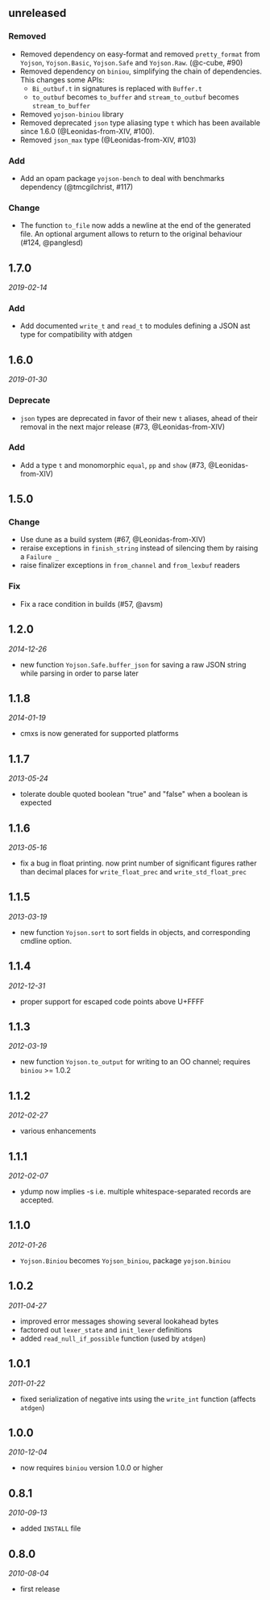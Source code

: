 ## unreleased

### Removed

- Removed dependency on easy-format and removed `pretty_format` from
  `Yojson`, `Yojson.Basic`, `Yojson.Safe` and `Yojson.Raw`. (@c-cube, #90)
- Removed dependency on `biniou`, simplifying the chain of dependencies. This
  changes some APIs:
  * `Bi_outbuf.t` in signatures is replaced with `Buffer.t`
  * `to_outbuf` becomes `to_buffer` and `stream_to_outbuf` becomes
    `stream_to_buffer`
- Removed `yojson-biniou` library
- Removed deprecated `json` type aliasing type `t` which has been available
  since 1.6.0 (@Leonidas-from-XIV, #100).
- Removed `json_max` type (@Leonidas-from-XIV, #103)

### Add

- Add an opam package `yojson-bench` to deal with benchmarks dependency
  (@tmcgilchrist, #117)

### Change

- The function `to_file` now adds a newline at the end of the generated file. An
  optional argument allows to return to the original behaviour (#124, @panglesd)

## 1.7.0

*2019-02-14*

### Add

- Add documented `write_t` and `read_t` to modules defining a JSON ast type for compatibility
  with atdgen

## 1.6.0

*2019-01-30*

### Deprecate

- `json` types are deprecated in favor of their new `t` aliases, ahead of their removal in the next
  major release (#73, @Leonidas-from-XIV)

### Add

- Add a type `t` and monomorphic `equal`, `pp` and `show` (#73, @Leonidas-from-XIV)

## 1.5.0

### Change

- Use dune as a build system (#67, @Leonidas-from-XIV)
- reraise exceptions in `finish_string` instead of silencing them by raising a `Failure _`
- raise finalizer exceptions in `from_channel` and `from_lexbuf` readers

### Fix

- Fix a race condition in builds (#57, @avsm)

## 1.2.0

*2014-12-26*

- new function `Yojson.Safe.buffer_json` for saving a raw JSON string while
  parsing in order to parse later

## 1.1.8

*2014-01-19*

- cmxs is now generated for supported platforms

## 1.1.7

*2013-05-24*

- tolerate double quoted boolean "true" and "false" when a boolean is expected

## 1.1.6

*2013-05-16*

- fix a bug in float printing. now print number of significant figures rather
  than decimal places for `write_float_prec` and `write_std_float_prec`

## 1.1.5

*2013-03-19*

- new function `Yojson.sort` to sort fields in objects, and corresponding
  cmdline option.

## 1.1.4

*2012-12-31*

- proper support for escaped code points above U+FFFF

## 1.1.3

*2012-03-19*

- new function `Yojson.to_output` for writing to an OO channel; requires
  `biniou` >= 1.0.2

## 1.1.2

*2012-02-27*

- various enhancements

## 1.1.1

*2012-02-07*

- ydump now implies -s i.e. multiple whitespace-separated records are accepted.

## 1.1.0

*2012-01-26*

- `Yojson.Biniou` becomes `Yojson_biniou`, package `yojson.biniou`

## 1.0.2

*2011-04-27*

- improved error messages showing several lookahead bytes
- factored out `lexer_state` and `init_lexer` definitions
- added `read_null_if_possible` function (used by `atdgen`)

## 1.0.1

*2011-01-22*

- fixed serialization of negative ints using the `write_int` function (affects
  `atdgen`)

## 1.0.0

*2010-12-04*

- now requires `biniou` version 1.0.0 or higher

## 0.8.1

*2010-09-13*

- added `INSTALL` file

## 0.8.0

*2010-08-04*

- first release
